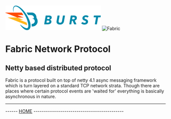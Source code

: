 ![Burst](../../../../../../../../doc/burst_small.png "")
![Fabric](../../../../../../../fabric_small.png "")

# Fabric Network Protocol

## Netty based distributed protocol
Fabric is a protocol built on top of netty 4.1 async messaging framework which is turn layered on a standard TCP network
strata. Though there are places where certain protocol events are 'waited for' everything is basically
asynchronous in nature.

---
------ [HOME](../../../../../../../../../readme.md) --------------------------------------------
